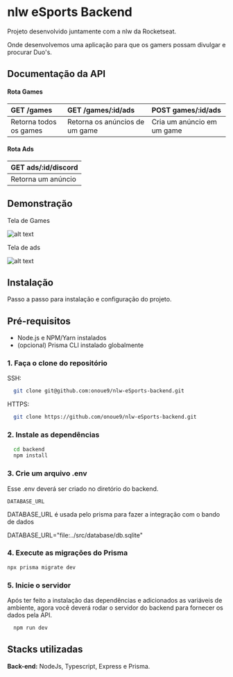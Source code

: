 
# nlw eSports Backend

Projeto desenvolvido juntamente com a nlw da Rocketseat.

Onde desenvolvemos uma aplicação para que os gamers possam divulgar e procurar Duo's.

## Documentação da API

#### Rota Games

| GET /games | GET /games/:id/ads | POST games/:id/ads
| :---------------------------------- | :---------------------------------- | :---------------------------------- |
| Retorna todos os games | Retorna os anúncios de um game | Cria um anúncio em um game |

#### Rota Ads

| GET ads/:id/discord |
| :---------------------------------- |
| Retorna um anúncio |

## Demonstração

Tela de Games

![alt text](https://cdn.discordapp.com/attachments/851591758211055627/1085577055493685422/image.png)

Tela de ads

![alt text](https://cdn.discordapp.com/attachments/851591758211055627/1085577121990197298/image.png)

## Instalação

Passo a passo para instalação e configuração do projeto.

## Pré-requisitos

- Node.js e NPM/Yarn instalados
- (opcional) Prisma CLI instalado globalmente

### 1. Faça o clone do repositório

SSH:
```bash
  git clone git@github.com:onoue9/nlw-eSports-backend.git
```
HTTPS:
```bash
  git clone https://github.com/onoue9/nlw-eSports-backend.git
```

### 2. Instale as dependências

```bash
  cd backend
  npm install
```

### 3. Crie um arquivo .env

Esse .env deverá ser criado no diretório do backend.

`DATABASE_URL`

DATABASE_URL é usada pelo prisma para fazer a integração com o bando de dados

DATABASE_URL="file:../src/database/db.sqlite"

### 4. Execute as migrações do Prisma

```bash
npx prisma migrate dev
```

### 5. Inicie o servidor

Após ter feito a instalação das dependências e adicionados as variáveis de ambiente, agora você deverá rodar o servidor do backend para fornecer os dados pela API.

```bash
  npm run dev
```

## Stacks utilizadas

**Back-end:** NodeJs, Typescript, Express e Prisma.

